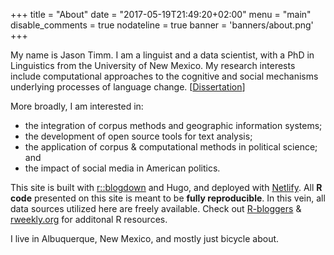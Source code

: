 +++
title = "About" 
date = "2017-05-19T21:49:20+02:00" 
menu = "main" 
disable_comments = true 
nodateline = true
banner = 'banners/about.png'
+++

My name is Jason Timm. I am a linguist and a data scientist, with a PhD in Linguistics from the University of New Mexico. My research interests include computational approaches to the cognitive and social mechanisms underlying processes of language change. [[Dissertation](http://digitalrepository.unm.edu/ling_etds/45/)]

More broadly, I am interested in: 

* the integration of corpus methods and geographic information systems; 
* the development of open source tools for text analysis;
* the application of corpus & computational methods in political science; and
* the impact of social media in American politics.


This site is built with [r::blogdown](https://bookdown.org/yihui/blogdown/) and Hugo, and deployed with [Netlify](https://www.netlify.com/). All **R code** presented on this site is meant to be **fully reproducible**.  In this vein, all data sources utilized here are freely available.  Check out [R-bloggers](https://www.r-bloggers.com/) & [rweekly.org](https://rweekly.org/) for additonal R resources.


I live in Albuquerque, New Mexico, and mostly just bicycle about.